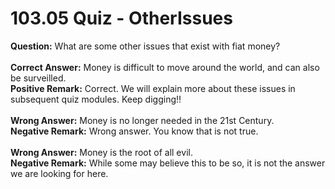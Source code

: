 # 103.05 Quiz - OtherIssues

**Question:** What are some other issues that exist with fiat money?\
\
**Correct Answer:** Money is difficult to move around the world, and can also be surveilled.\
**Positive Remark:** Correct. We will explain more about these issues in subsequent quiz modules. Keep digging!!\
\
**Wrong Answer:** Money is no longer needed in the 21st Century.\
**Negative Remark:** Wrong answer. You know that is not true.\
\
**Wrong Answer:** Money is the root of all evil.\
**Negative Remark:** While some may believe this to be so, it is not the answer we are looking for here.
